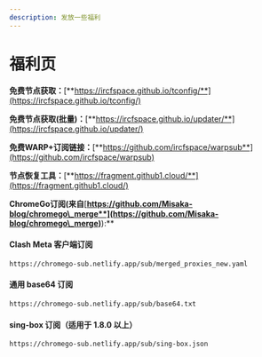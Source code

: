 ```yaml
---
description: 发放一些福利
---
```


# 福利页

**免费节点获取：**[**https://ircfspace.github.io/tconfig/**](https://ircfspace.github.io/tconfig/)

**免费节点获取(批量)：**[**https://ircfspace.github.io/updater/**](https://ircfspace.github.io/updater/)

**免费WARP+订阅链接：**[**https://github.com/ircfspace/warpsub**](https://github.com/ircfspace/warpsub)

**节点恢复工具：**[**https://fragment.github1.cloud/**](https://fragment.github1.cloud/)

**ChromeGo订阅(来自**[**https://github.com/Misaka-blog/chromego\_merge**](https://github.com/Misaka-blog/chromego\_merge)**):**

#### Clash Meta 客户端订阅

```
https://chromego-sub.netlify.app/sub/merged_proxies_new.yaml
```

#### 通用 base64 订阅

```
https://chromego-sub.netlify.app/sub/base64.txt
```

#### sing-box 订阅（适用于 1.8.0 以上）

```
https://chromego-sub.netlify.app/sub/sing-box.json
```
